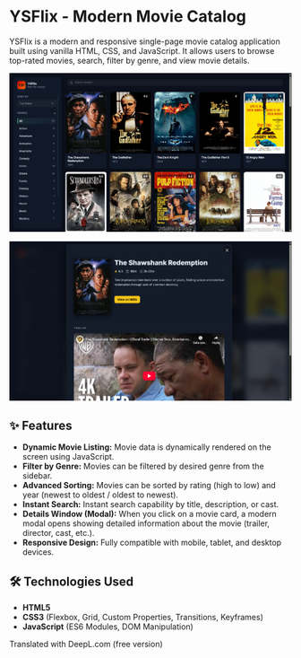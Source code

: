# YSFlix - Modern Movie Catalog

YSFlix is a modern and responsive single-page movie catalog application built using vanilla HTML, CSS, and JavaScript. It allows users to browse top-rated movies, search, filter by genre, and view movie details.


![image 1](./img/1.png)

![image 2](./img/2.png)

## ✨ Features

- **Dynamic Movie Listing:** Movie data is dynamically rendered on the screen using JavaScript.
- **Filter by Genre:** Movies can be filtered by desired genre from the sidebar.
- **Advanced Sorting:** Movies can be sorted by rating (high to low) and year (newest to oldest / oldest to newest).
- **Instant Search:** Instant search capability by title, description, or cast.
- **Details Window (Modal):** When you click on a movie card, a modern modal opens showing detailed information about the movie (trailer, director, cast, etc.).
- **Responsive Design:** Fully compatible with mobile, tablet, and desktop devices.

## 🛠️ Technologies Used

- **HTML5**
- **CSS3** (Flexbox, Grid, Custom Properties, Transitions, Keyframes)
- **JavaScript** (ES6 Modules, DOM Manipulation)


Translated with DeepL.com (free version)
